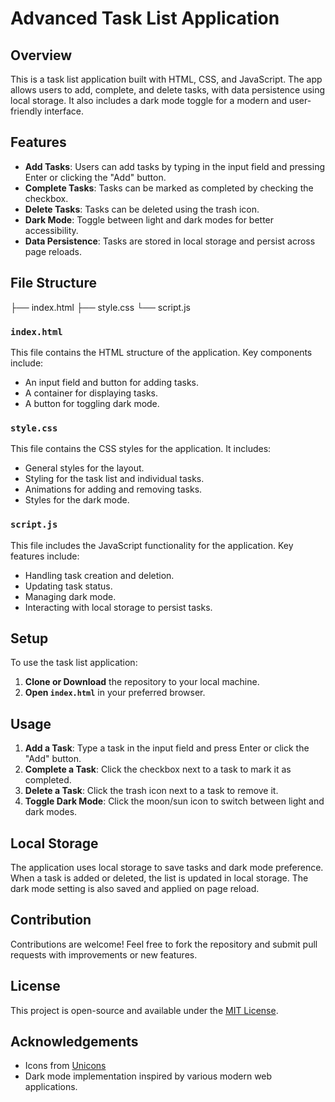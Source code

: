 # Advanced Task List Application

## Overview

This is a task list application built with HTML, CSS, and JavaScript. The app allows users to add, complete, and delete tasks, with data persistence using local storage. It also includes a dark mode toggle for a modern and user-friendly interface.

## Features

- **Add Tasks**: Users can add tasks by typing in the input field and pressing Enter or clicking the "Add" button.
- **Complete Tasks**: Tasks can be marked as completed by checking the checkbox.
- **Delete Tasks**: Tasks can be deleted using the trash icon.
- **Dark Mode**: Toggle between light and dark modes for better accessibility.
- **Data Persistence**: Tasks are stored in local storage and persist across page reloads.

## File Structure

├── index.html
├── style.css
└── script.js


### `index.html`

This file contains the HTML structure of the application. Key components include:
- An input field and button for adding tasks.
- A container for displaying tasks.
- A button for toggling dark mode.

### `style.css`

This file contains the CSS styles for the application. It includes:
- General styles for the layout.
- Styling for the task list and individual tasks.
- Animations for adding and removing tasks.
- Styles for the dark mode.

### `script.js`

This file includes the JavaScript functionality for the application. Key features include:
- Handling task creation and deletion.
- Updating task status.
- Managing dark mode.
- Interacting with local storage to persist tasks.

## Setup

To use the task list application:

1. **Clone or Download** the repository to your local machine.
2. **Open `index.html`** in your preferred browser.

## Usage

1. **Add a Task**: Type a task in the input field and press Enter or click the "Add" button.
2. **Complete a Task**: Click the checkbox next to a task to mark it as completed.
3. **Delete a Task**: Click the trash icon next to a task to remove it.
4. **Toggle Dark Mode**: Click the moon/sun icon to switch between light and dark modes.

## Local Storage

The application uses local storage to save tasks and dark mode preference. When a task is added or deleted, the list is updated in local storage. The dark mode setting is also saved and applied on page reload.

## Contribution

Contributions are welcome! Feel free to fork the repository and submit pull requests with improvements or new features.

## License

This project is open-source and available under the [MIT License](LICENSE).

## Acknowledgements

- Icons from [Unicons](https://iconscout.com/unicons)
- Dark mode implementation inspired by various modern web applications.

